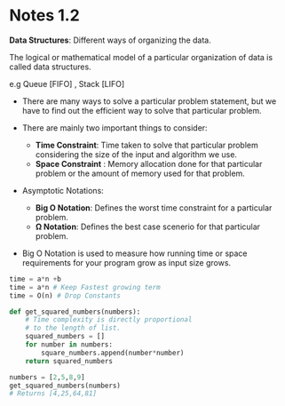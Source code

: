 # Notes 1.2

**Data Structures**: Different ways of organizing the data.
  
  The logical or mathematical model of a particular organization of data is called data structures.

e.g Queue [FIFO] , Stack [LIFO]

- There are many ways to solve a particular problem statement, but we have to find out the efficient way to solve that particular problem.

- There are mainly two important things to consider:
  - **Time Constraint**: Time taken to solve that particular problem considering the size of the input and algorithm we use.
  - **Space Constraint** : Memory allocation done for that particular problem or the amount of memory used for that problem.
  
- Asymptotic Notations:
  - **Big O Notation**: Defines the worst time constraint for a particular problem.
  - **&#937; Notation**: Defines the best case scenerio for that particular problem.

- Big O Notation is used to measure how running time or space requirements for your program grow as input size grows.

```python
time = a*n +b   
time = a*n # Keep Fastest growing term   
time = O(n) # Drop Constants
```

```python
def get_squared_numbers(numbers):
    # Time complexity is directly proportional 
    # to the length of list.
    squared_numbers = []
    for number in numbers:
        square_numbers.append(number*number)
    return squared_numbers

numbers = [2,5,8,9]
get_squared_numbers(numbers)
# Returns [4,25,64,81]
```
